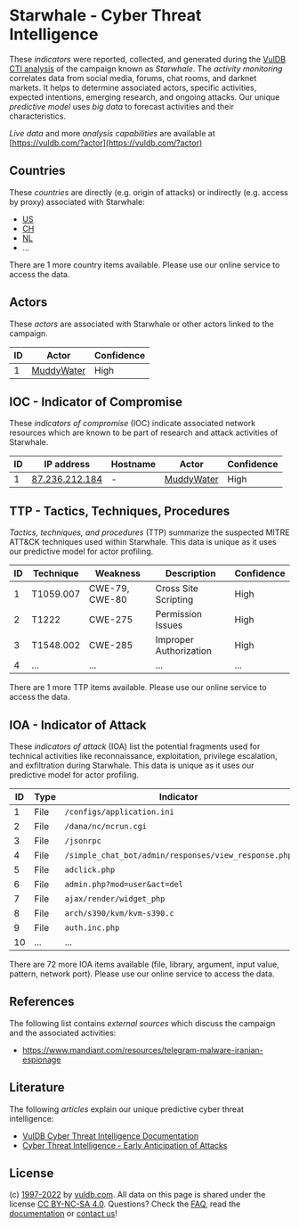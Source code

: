 # Starwhale - Cyber Threat Intelligence

These _indicators_ were reported, collected, and generated during the [VulDB CTI analysis](https://vuldb.com/?kb.cti) of the campaign known as _Starwhale_. The _activity monitoring_ correlates data from social media, forums, chat rooms, and darknet markets. It helps to determine associated actors, specific activities, expected intentions, emerging research, and ongoing attacks. Our unique _predictive model_ uses _big data_ to forecast activities and their characteristics.

_Live data_ and more _analysis capabilities_ are available at [https://vuldb.com/?actor](https://vuldb.com/?actor)

## Countries

These _countries_ are directly (e.g. origin of attacks) or indirectly (e.g. access by proxy) associated with Starwhale:

* [US](https://vuldb.com/?country.us)
* [CH](https://vuldb.com/?country.ch)
* [NL](https://vuldb.com/?country.nl)
* ...

There are 1 more country items available. Please use our online service to access the data.

## Actors

These _actors_ are associated with Starwhale or other actors linked to the campaign.

ID | Actor | Confidence
-- | ----- | ----------
1 | [MuddyWater](https://vuldb.com/?actor.muddywater) | High

## IOC - Indicator of Compromise

These _indicators of compromise_ (IOC) indicate associated network resources which are known to be part of research and attack activities of Starwhale.

ID | IP address | Hostname | Actor | Confidence
-- | ---------- | -------- | ----- | ----------
1 | [87.236.212.184](https://vuldb.com/?ip.87.236.212.184) | - | [MuddyWater](https://vuldb.com/?actor.muddywater) | High

## TTP - Tactics, Techniques, Procedures

_Tactics, techniques, and procedures_ (TTP) summarize the suspected MITRE ATT&CK techniques used within Starwhale. This data is unique as it uses our predictive model for actor profiling.

ID | Technique | Weakness | Description | Confidence
-- | --------- | -------- | ----------- | ----------
1 | T1059.007 | CWE-79, CWE-80 | Cross Site Scripting | High
2 | T1222 | CWE-275 | Permission Issues | High
3 | T1548.002 | CWE-285 | Improper Authorization | High
4 | ... | ... | ... | ...

There are 1 more TTP items available. Please use our online service to access the data.

## IOA - Indicator of Attack

These _indicators of attack_ (IOA) list the potential fragments used for technical activities like reconnaissance, exploitation, privilege escalation, and exfiltration during Starwhale. This data is unique as it uses our predictive model for actor profiling.

ID | Type | Indicator | Confidence
-- | ---- | --------- | ----------
1 | File | `/configs/application.ini` | High
2 | File | `/dana/nc/ncrun.cgi` | High
3 | File | `/jsonrpc` | Medium
4 | File | `/simple_chat_bot/admin/responses/view_response.php` | High
5 | File | `adclick.php` | Medium
6 | File | `admin.php?mod=user&act=del` | High
7 | File | `ajax/render/widget_php` | High
8 | File | `arch/s390/kvm/kvm-s390.c` | High
9 | File | `auth.inc.php` | Medium
10 | ... | ... | ...

There are 72 more IOA items available (file, library, argument, input value, pattern, network port). Please use our online service to access the data.

## References

The following list contains _external sources_ which discuss the campaign and the associated activities:

* https://www.mandiant.com/resources/telegram-malware-iranian-espionage

## Literature

The following _articles_ explain our unique predictive cyber threat intelligence:

* [VulDB Cyber Threat Intelligence Documentation](https://vuldb.com/?kb.cti)
* [Cyber Threat Intelligence - Early Anticipation of Attacks](https://www.scip.ch/en/?labs.20201022)

## License

(c) [1997-2022](https://vuldb.com/?kb.changelog) by [vuldb.com](https://vuldb.com/?kb.about). All data on this page is shared under the license [CC BY-NC-SA 4.0](https://creativecommons.org/licenses/by-nc-sa/4.0/). Questions? Check the [FAQ](https://vuldb.com/?kb.faq), read the [documentation](https://vuldb.com/?kb) or [contact us](https://vuldb.com/?contact)!
